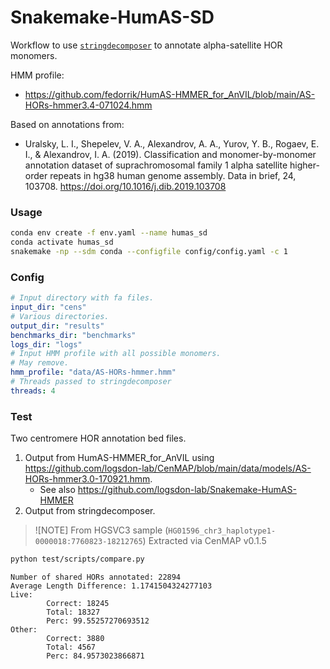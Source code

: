 # Snakemake-HumAS-SD
Workflow to use [`stringdecomposer`](https://github.com/ablab/stringdecomposer) to annotate alpha-satellite HOR monomers.

HMM profile:
* https://github.com/fedorrik/HumAS-HMMER_for_AnVIL/blob/main/AS-HORs-hmmer3.4-071024.hmm

Based on annotations from:
* Uralsky, L. I., Shepelev, V. A., Alexandrov, A. A., Yurov, Y. B., Rogaev, E. I., & Alexandrov, I. A. (2019). Classification and monomer-by-monomer annotation dataset of suprachromosomal family 1 alpha satellite higher-order repeats in hg38 human genome assembly. Data in brief, 24, 103708. https://doi.org/10.1016/j.dib.2019.103708

### Usage
```bash
conda env create -f env.yaml --name humas_sd
conda activate humas_sd
snakemake -np --sdm conda --configfile config/config.yaml -c 1
```

### Config
```yaml
# Input directory with fa files.
input_dir: "cens"
# Various directories.
output_dir: "results"
benchmarks_dir: "benchmarks"
logs_dir: "logs"
# Input HMM profile with all possible monomers.
# May remove.
hmm_profile: "data/AS-HORs-hmmer.hmm"
# Threads passed to stringdecomposer
threads: 4
```

### Test
Two centromere HOR annotation bed files.
1. Output from HumAS-HMMER_for_AnVIL using https://github.com/logsdon-lab/CenMAP/blob/main/data/models/AS-HORs-hmmer3.0-170921.hmm.
    * See also https://github.com/logsdon-lab/Snakemake-HumAS-HMMER
2. Output from stringdecomposer.

>![NOTE]
> From HGSVC3 sample (`HG01596_chr3_haplotype1-0000018:7760823-18212765`)
> Extracted via CenMAP v0.1.5

```bash
python test/scripts/compare.py
```
```
Number of shared HORs annotated: 22894
Average Length Difference: 1.1741504324277103
Live:
        Correct: 18245
        Total: 18327
        Perc: 99.55257270693512
Other:
        Correct: 3880
        Total: 4567
        Perc: 84.9573023866871
```

